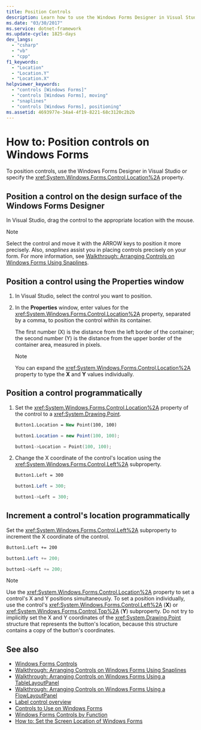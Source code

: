 ```yaml
---
title: Position Controls
description: Learn how to use the Windows Forms Designer in Visual Studio or the Location property to position your controls.
ms.date: "03/30/2017"
ms.service: dotnet-framework
ms.update-cycle: 1825-days
dev_langs:
  - "csharp"
  - "vb"
  - "cpp"
f1_keywords:
  - "Location"
  - "Location.Y"
  - "Location.X"
helpviewer_keywords:
  - "controls [Windows Forms]"
  - "controls [Windows Forms], moving"
  - "snaplines"
  - "controls [Windows Forms], positioning"
ms.assetid: 4693977e-34a4-4f19-8221-68c3120c2b2b
---
```

# How to: Position controls on Windows Forms

To position controls, use the Windows Forms Designer in Visual Studio or specify the <xref:System.Windows.Forms.Control.Location%2A> property.

## Position a control on the design surface of the Windows Forms Designer

In Visual Studio, drag the control to the appropriate location with the mouse.

> [!NOTE]
> Select the control and move it with the ARROW keys to position it more precisely. Also, *snaplines* assist you in placing controls precisely on your form. For more information, see [Walkthrough: Arranging Controls on Windows Forms Using Snaplines](walkthrough-arranging-controls-on-windows-forms-using-snaplines.md).

## Position a control using the Properties window

1. In Visual Studio, select the control you want to position.

2. In the **Properties** window, enter values for the <xref:System.Windows.Forms.Control.Location%2A> property, separated by a comma, to position the control within its container.

   The first number (X) is the distance from the left border of the container; the second number (Y) is the distance from the upper border of the container area, measured in pixels.

   > [!NOTE]
   > You can expand the <xref:System.Windows.Forms.Control.Location%2A> property to type the **X** and **Y** values individually.

## Position a control programmatically

1. Set the <xref:System.Windows.Forms.Control.Location%2A> property of the control to a <xref:System.Drawing.Point>.

    ```vb
    Button1.Location = New Point(100, 100)
    ```

    ```csharp
    button1.Location = new Point(100, 100);
    ```

    ```cpp
    button1->Location = Point(100, 100);
    ```

2. Change the X coordinate of the control's location using the <xref:System.Windows.Forms.Control.Left%2A> subproperty.

    ```vb
    Button1.Left = 300
    ```

    ```csharp
    button1.Left = 300;
    ```

    ```cpp
    button1->Left = 300;
    ```

## Increment a control's location programmatically

Set the <xref:System.Windows.Forms.Control.Left%2A> subproperty to increment the X coordinate of the control.

```vb
Button1.Left += 200
```

```csharp
button1.Left += 200;
```

```cpp
button1->Left += 200;
```

> [!NOTE]
> Use the <xref:System.Windows.Forms.Control.Location%2A> property to set a control's X and Y positions simultaneously. To set a position individually, use the control's <xref:System.Windows.Forms.Control.Left%2A> (**X**) or <xref:System.Windows.Forms.Control.Top%2A> (**Y**) subproperty. Do not try to implicitly set the X and Y coordinates of the <xref:System.Drawing.Point> structure that represents the button's location, because this structure contains a copy of the button's coordinates.

## See also

- [Windows Forms Controls](overview.md)
- [Walkthrough: Arranging Controls on Windows Forms Using Snaplines](walkthrough-arranging-controls-on-windows-forms-using-snaplines.md)
- [Walkthrough: Arranging Controls on Windows Forms Using a TableLayoutPanel](walkthrough-arranging-controls-on-windows-forms-using-a-tablelayoutpanel.md)
- [Walkthrough: Arranging Controls on Windows Forms Using a FlowLayoutPanel](walkthrough-arranging-controls-on-windows-forms-using-a-flowlayoutpanel.md)
- [Label control overview](labels.md)
- [Controls to Use on Windows Forms](controls-to-use-on-windows-forms.md)
- [Windows Forms Controls by Function](windows-forms-controls-by-function.md)
- [How to: Set the Screen Location of Windows Forms](/previous-versions/visualstudio/visual-studio-2010/52aha046(v=vs.100))
